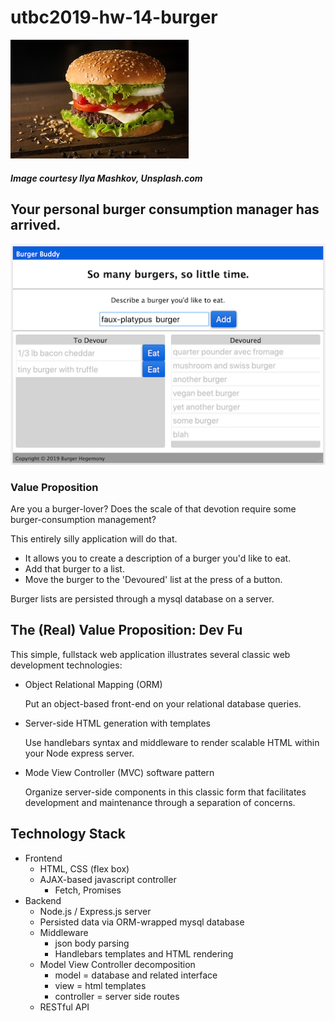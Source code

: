 # utbc2019-hw-14-burger

![alt](docs/ilya-mashkov-_qxbJUr9RqI-unsplash.jpg)
##### Image courtesy Ilya Mashkov, Unsplash.com

## Your personal burger consumption manager has arrived.

![alt](docs/mvp-2.0-ui.png)

### Value Proposition

Are you a burger-lover?
Does the scale of that devotion require some burger-consumption management?

This entirely silly application will do that.

* It allows you to create a description of a burger you'd like to eat.
* Add that burger to a list.
* Move the burger to the 'Devoured' list at the press of a button.

Burger lists are persisted through a mysql database on a server.

## The (Real) Value Proposition: Dev Fu

This simple, fullstack web application illustrates several classic web development technologies:

* Object Relational Mapping (ORM)
    
    Put an object-based front-end on your relational database queries.

* Server-side HTML generation with templates
    
    Use handlebars syntax and middleware to render scalable HTML within your Node express server.

* Mode View Controller (MVC) software pattern
    
    Organize server-side components in this classic form that facilitates development and maintenance through a separation of concerns.

## Technology Stack

* Frontend
	* HTML, CSS (flex box)
	* AJAX-based javascript controller
		* Fetch, Promises
* Backend
	* Node.js / Express.js server
	* Persisted data via ORM-wrapped mysql database
	* Middleware
		* json body parsing
		* Handlebars templates and HTML rendering
	* Model View Controller decomposition
		* model = database and related interface
		* view = html templates
		* controller = server side routes
	* RESTful API
